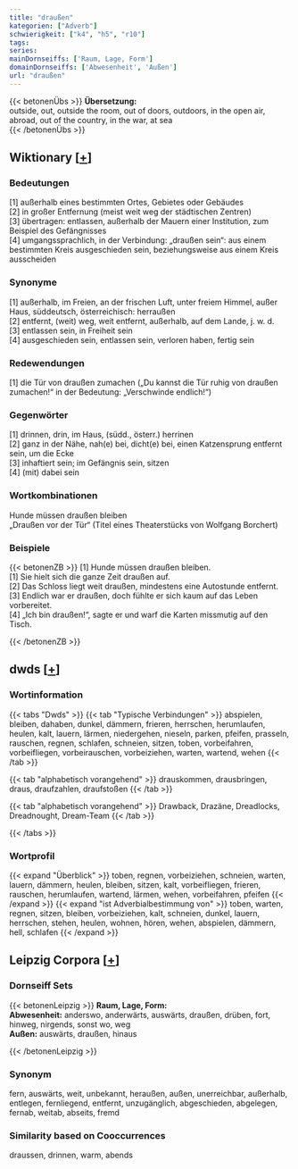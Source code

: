 ```yaml
---
title: "draußen"
kategorien: ["Adverb"]
schwierigkeit: ["k4", "h5", "r10"]
tags:
series:
mainDornseiffs: ['Raum, Lage, Form']
domainDornseiffs: ['Abwesenheit', 'Außen']
url: "draußen"
---
```


{{< betonenÜbs >}}
**Übersetzung:**  
outside, out, outside the room, out of doors, outdoors, in the open air, abroad, out of the country, in the war, at sea  
{{< /betonenÜbs >}}

## Wiktionary [[+](https://de.wiktionary.org/wiki/draußen)]

### Bedeutungen
[1] außerhalb eines bestimmten Ortes, Gebietes oder Gebäudes  
[2] in großer Entfernung (meist weit weg der städtischen Zentren)  
[3] übertragen: entlassen, außerhalb der Mauern einer Institution, zum Beispiel des Gefängnisses  
[4] umgangssprachlich, in der Verbindung: „draußen sein“: aus einem bestimmten Kreis ausgeschieden sein, beziehungsweise aus einem Kreis ausscheiden  

### Synonyme
[1] außerhalb, im Freien, an der frischen Luft, unter freiem Himmel, außer Haus, süddeutsch, österreichisch: herraußen  
[2] entfernt, (weit) weg, weit entfernt, außerhalb, auf dem Lande, j. w. d.  
[3] entlassen sein, in Freiheit sein  
[4] ausgeschieden sein, entlassen sein, verloren haben, fertig sein  

### Redewendungen
[1] die Tür von draußen zumachen („Du kannst die Tür ruhig von draußen zumachen!“ in der Bedeutung: „Verschwinde endlich!“)  

### Gegenwörter
[1] drinnen, drin, im Haus, (südd., österr.) herrinen  
[2] ganz in der Nähe, nah(e) bei, dicht(e) bei, einen Katzensprung entfernt sein, um die Ecke  
[3] inhaftiert sein; im Gefängnis sein, sitzen  
[4] (mit) dabei sein  

### Wortkombinationen
Hunde müssen draußen bleiben  
„Draußen vor der Tür“ (Titel eines Theaterstücks von Wolfgang Borchert)  

### Beispiele
{{< betonenZB >}}
[1] Hunde müssen draußen bleiben.  
[1] Sie hielt sich die ganze Zeit draußen auf.  
[2] Das Schloss liegt weit draußen, mindestens eine Autostunde entfernt.  
[3] Endlich war er draußen, doch fühlte er sich kaum auf das Leben vorbereitet.  
[4] „Ich bin draußen!“, sagte er und warf die Karten missmutig auf den Tisch.  

{{< /betonenZB >}}


## dwds [[+](https://www.dwds.de/wb/draußen)]

### Wortinformation
{{< tabs "Dwds" >}}
{{< tab "Typische Verbindungen" >}}
abspielen, bleiben, dahaben, dunkel, dämmern, frieren, herrschen, herumlaufen, heulen, kalt, lauern, lärmen, niedergehen, nieseln, parken, pfeifen, prasseln, rauschen, regnen, schlafen, schneien, sitzen, toben, vorbeifahren, vorbeifliegen, vorbeirauschen, vorbeiziehen, warten, wartend, wehen
{{< /tab >}}

{{< tab "alphabetisch vorangehend" >}}
drauskommen, drausbringen, draus, draufzahlen, draufstoßen
{{< /tab >}}

{{< tab "alphabetisch vorangehend" >}}
Drawback, Drazäne, Dreadlocks, Dreadnought, Dream-Team
{{< /tab >}}

{{< /tabs >}}

### Wortprofil
{{< expand "Überblick" >}} toben, regnen, vorbeiziehen, schneien, warten, lauern, dämmern, heulen, bleiben, sitzen, kalt, vorbeifliegen, frieren, rauschen, herumlaufen, wartend, lärmen, wehen, vorbeifahren, pfeifen {{< /expand >}}
{{< expand "ist Adverbialbestimmung von" >}} toben, warten, regnen, sitzen, bleiben, vorbeiziehen, kalt, schneien, dunkel, lauern, herrschen, stehen, heulen, wohnen, hören, wehen, abspielen, dämmern, hell, schlafen {{< /expand >}}

## Leipzig Corpora [[+](https://corpora.uni-leipzig.de/en/res?word=draußen&corpusId=deu_newscrawl-public_2018)]

### Dornseiff Sets
{{< betonenLeipzig >}}
**Raum, Lage, Form:**  
**Abwesenheit:** anderswo, anderwärts, auswärts, draußen, drüben, fort, hinweg, nirgends, sonst wo, weg  
**Außen:** auswärts, draußen, hinaus  

{{< /betonenLeipzig >}}

### Synonym
fern, auswärts, weit, unbekannt, heraußen, außen, unerreichbar, außerhalb, entlegen, fernliegend, entfernt, unzugänglich, abgeschieden, abgelegen, fernab, weitab, abseits, fremd


### Similarity based on Cooccurrences
draussen, drinnen, warm, abends

